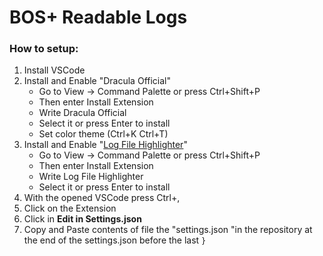 
# BOS+ Readable Logs

### How to setup:
1. Install VSCode
2. Install and Enable "Dracula Official"
    * Go to View -> Command Palette or press Ctrl+Shift+P
    * Then enter Install Extension
    * Write Dracula Official
    * Select it or press Enter to install
    * Set color theme (Ctrl+K Ctrl+T)
3. Install and Enable "<a href="https://marketplace.visualstudio.com/items?itemName=emilast.LogFileHighlighter" target="_blank">Log File Highlighter</a>"
    * Go to View -> Command Palette or press Ctrl+Shift+P
    * Then enter Install Extension
    * Write Log File Highlighter
    * Select it or press Enter to install
4. With the opened VSCode press Ctrl+,
5. Click on the Extension
6. Click in **Edit in Settings.json**
7. Copy and Paste contents of file the "settings.json "in the repository at the end of the settings.json before the last `}`